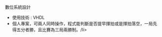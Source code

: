 數位系統設計<br>
<ul>
<li>使用技術 : VHDL</li>
<li>個人專案，可兩人同時操作，程式能判斷是否提早揮拍或是揮拍落空，一局先得五分者勝，且比賽為三局兩勝制。/li>
</ul>

